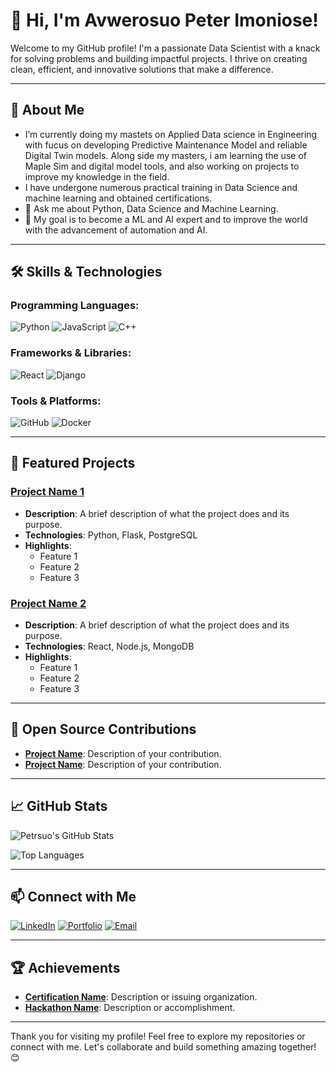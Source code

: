 # 👋 Hi, I'm Avwerosuo Peter Imoniose! 

Welcome to my GitHub profile! I'm a passionate Data Scientist with a knack for solving problems and building impactful projects. I thrive on creating clean, efficient, and innovative solutions that make a difference.

---

## 🚀 About Me
- I’m currently doing my mastets on Applied Data science in Engineering with fucus on developing Predictive Maintenance Model and reliable Digital Twin models. Along side my masters, i am learning the use of Maple Sim and  digital model tools, and also working on projects to improve my knowledge in the field.
- I have undergone numerous practical training in Data Science and machine learning and obtained certifications.
- 💬 Ask me about Python, Data Science and Machine Learning. 
- 🎯 My goal is to become a ML and AI expert and to improve the world with the advancement of automation and AI.
---

## 🛠️ Skills & Technologies

### Programming Languages:
![Python](https://img.shields.io/badge/-Python-3776AB?style=flat&logo=python&logoColor=white)
![JavaScript](https://img.shields.io/badge/-JavaScript-F7DF1E?style=flat&logo=javascript&logoColor=black)
![C++](https://img.shields.io/badge/-C++-00599C?style=flat&logo=cplusplus&logoColor=white)

### Frameworks & Libraries:
![React](https://img.shields.io/badge/-React-61DAFB?style=flat&logo=react&logoColor=black)
![Django](https://img.shields.io/badge/-Django-092E20?style=flat&logo=django&logoColor=white)

### Tools & Platforms:
![GitHub](https://img.shields.io/badge/-GitHub-181717?style=flat&logo=github&logoColor=white)
![Docker](https://img.shields.io/badge/-Docker-2496ED?style=flat&logo=docker&logoColor=white)

---

## 📂 Featured Projects

### [Project Name 1](https://github.com/Petrsuo/project-name)
- **Description**: A brief description of what the project does and its purpose.
- **Technologies**: Python, Flask, PostgreSQL
- **Highlights**:
  - Feature 1
  - Feature 2
  - Feature 3

### [Project Name 2](https://github.com/Petrsuo/project-name)
- **Description**: A brief description of what the project does and its purpose.
- **Technologies**: React, Node.js, MongoDB
- **Highlights**:
  - Feature 1
  - Feature 2
  - Feature 3

---

## 🌟 Open Source Contributions

- **[Project Name](https://github.com/contribution-project-link)**: Description of your contribution.
- **[Project Name](https://github.com/contribution-project-link)**: Description of your contribution.

---

## 📈 GitHub Stats

![Petrsuo's GitHub Stats](https://github-readme-stats.vercel.app/api?username=Petrsuo&show_icons=true&theme=radical)

![Top Languages](https://github-readme-stats.vercel.app/api/top-langs/?username=Petrsuo&layout=compact&theme=radical)

---

## 📫 Connect with Me

[![LinkedIn](https://img.shields.io/badge/-LinkedIn-0077B5?style=flat&logo=linkedin&logoColor=white)](https://www.linkedin.com/in/your-profile)
[![Portfolio](https://img.shields.io/badge/-Portfolio-000000?style=flat&logo=firefox&logoColor=white)](https://your-portfolio-link.com)
[![Email](https://img.shields.io/badge/-Email-D14836?style=flat&logo=gmail&logoColor=white)](mailto:your-email@example.com)

---

## 🏆 Achievements

- **[Certification Name](https://certification-link)**: Description or issuing organization.
- **[Hackathon Name](https://hackathon-link)**: Description or accomplishment.

---

Thank you for visiting my profile! Feel free to explore my repositories or connect with me. Let's collaborate and build something amazing together! 😊

